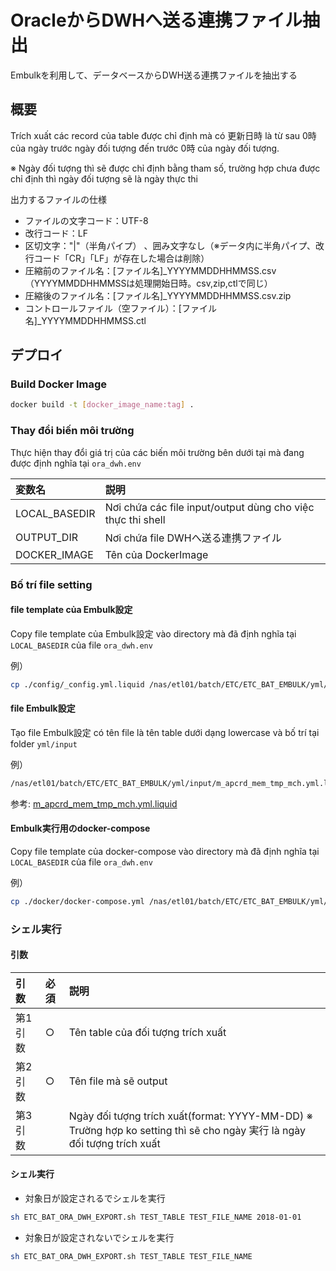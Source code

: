 # OracleからDWHへ送る連携ファイル抽出

Embulkを利用して、データベースからDWH送る連携ファイルを抽出する

## 概要

Trích xuất các record của table được chỉ định mà có 更新日時 là từ sau 0時 của ngày trước ngày đối tượng đến trước 0時 của ngày đối tượng.

※ Ngày đối tượng thì sẽ được chỉ định bằng tham số, trường hợp chưa được chỉ định thì ngày đối tượng sẽ là ngày thực thi

出力するファイルの仕様
- ファイルの文字コード：UTF-8
- 改行コード：LF
- 区切文字："|"（半角パイプ） 、囲み文字なし（※データ内に半角パイプ、改行コード「CR」「LF」が存在した場合は削除）
- 圧縮前のファイル名：[ファイル名]_YYYYMMDDHHMMSS.csv（YYYYMMDDHHMMSSは処理開始日時。csv,zip,ctlで同じ）
- 圧縮後のファイル名：[ファイル名]_YYYYMMDDHHMMSS.csv.zip
- コントロールファイル（空ファイル）：[ファイル名]_YYYYMMDDHHMMSS.ctl

## デプロイ

### Build Docker Image

```bash
docker build -t [docker_image_name:tag] .
```

### Thay đổi biến môi trường

Thực hiện thay đổi giá trị của các biến môi trường bên dưới tại mà đang được định nghĩa tại `ora_dwh.env`

|変数名|説明|
|:-----|:-----|
|LOCAL_BASEDIR|Nơi chứa các file input/output dùng cho việc thực thi shell|
|OUTPUT_DIR|Nơi chứa file DWHへ送る連携ファイル|
|DOCKER_IMAGE|Tên của DockerImage|

### Bố trí file setting

#### file template của Embulk設定

Copy file template của Embulk設定 vào directory mà đã định nghĩa tại `LOCAL_BASEDIR` của file `ora_dwh.env`

例）

```bash
cp ./config/_config.yml.liquid /nas/etl01/batch/ETC/ETC_BAT_EMBULK/yml/input/config
```

#### file Embulk設定

Tạo file Embulk設定 có tên file là tên table dưới dạng lowercase và bố trí tại folder `yml/input`

例）
```bash
/nas/etl01/batch/ETC/ETC_BAT_EMBULK/yml/input/m_apcrd_mem_tmp_mch.yml.liquid
```

参考: [m_apcrd_mem_tmp_mch.yml.liquid](config/m_apcrd_mem_tmp_mch.yml.liquid)

#### Embulk実行用のdocker-compose

Copy file template của docker-compose vào directory mà đã định nghĩa tại `LOCAL_BASEDIR` của file `ora_dwh.env`

例）

```bash
cp ./docker/docker-compose.yml /nas/etl01/batch/ETC/ETC_BAT_EMBULK/yml/
```

### シェル実行

#### 引数

|引数|必須|説明|
|:-----|:-----|:-----|
|第1引数|○|Tên table của đối tượng trích xuất|
|第2引数|○|Tên file mà sẽ output|
|第3引数||Ngày đối tượng trích xuất(format: YYYY-MM-DD) ※ Trường hợp ko setting thì sẽ cho ngày 実行 là ngày đối tượng trích xuất|

#### シェル実行

- 対象日が設定されるでシェルを実行

```bash
sh ETC_BAT_ORA_DWH_EXPORT.sh TEST_TABLE TEST_FILE_NAME 2018-01-01
```

- 対象日が設定されないでシェルを実行

```bash
sh ETC_BAT_ORA_DWH_EXPORT.sh TEST_TABLE TEST_FILE_NAME
```
